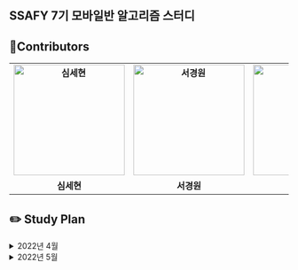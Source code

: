 ## SSAFY 7기 모바일반 알고리즘 스터디

## 🌈Contributors 
<table align="center" style="font-weight : bold">
    <tr>
        <td align="center">
            <a href="https://github.com/Nonspecialist1">                 
                <img alt="심세현" src="https://avatars.githubusercontent.com/Nonspecialist1" width="200" />            
            </a>
        </td>
        <td align="center">
            <a href="https://github.com/skw4223">                 
                <img alt="서경원" src="https://avatars.githubusercontent.com/skw4223" width="200" />            
            </a>
        </td>
        <td align="center">
            <a href="https://github.com/HanYeop">                 
                <img alt="한상엽" src="https://avatars.githubusercontent.com/HanYeop" width="200" />            
            </a>
        </td>
        <td align="center">
            <a href="https://github.com/style070">                 
                <img alt="김재홍" src="https://avatars.githubusercontent.com/style070" width="200" />            
            </a>
        </td>
        <td align="center">
            <a href="https://github.com/JeongBJ">                 
                <img alt="정봉진" src="https://avatars.githubusercontent.com/JeongBJ" width="200" />            
            </a>
        </td>
    </tr>
    <tr>
        <td align="center">심세현</td>
        <td align="center">서경원</td>
        <td align="center">한상엽</td>
        <td align="center">김재홍</td>
        <td align="center">정봉진</td>
    </tr>
</table>


## ✏️ Study Plan 
<details>
    <summary> 2022년 4월 </summary>
    <div markdown="1">
        <h3>🎈 1주차(2022-04-27 ~ 2022-05-03) : 백준 브루트포스 기초</h3>
        <table style="font-weight : bold">
            <tr>
                <td align="center">
                    제목
                </td>
                <td align="center">
                    분류
                </td>
                <td align="center">
                    레벨
                </td>
            </tr>
            <tr>
                <td align="center">
                    <a href="https://www.acmicpc.net/problem/6064">
                        카잉달력
                    </a>
                </td>
                <td align="center">
                    수학, 정수론
                </td>
                <td align="center">실버 1</td>
            </tr>
            <tr>
                <td align="center">
                    <a href="https://www.acmicpc.net/problem/14500">
                        테트로미노
                    </a>
                </td>
                <td align="center">
                    구현, 브루트포스
                </td>
                <td align="center">골드 5</td>
            </tr>
        </table>
    </div>
</details>

<details>
    <summary> 2022년 5월 </summary>
    <div markdown="1">
        <h3>🎈 2주차(2022-05-05 ~ 2022-05-11) : 다이나믹 프로그래밍 Part2</h3>
        <table style="font-weight : bold">
            <tr>
                <td align="center">
                    제목
                </td>
                <td align="center">
                    분류
                </td>
                <td align="center">
                    레벨
                </td>
            </tr>
            <tr>
                <td align="center">
                    <a href="https://www.acmicpc.net/problem/1309">
                        동물원
                    </a>
                </td>
                <td align="center">
                    DP
                </td>
                <td align="center">실버 1</td>
            </tr>
            <tr>
                <td align="center">
                    <a href="https://www.acmicpc.net/problem/2133">
                        타일 채우기
                    </a>
                </td>
                <td align="center">
                    DP
                </td>
                <td align="center">골드 5</td>
            </tr>
        </table>
    </div>
</details>
